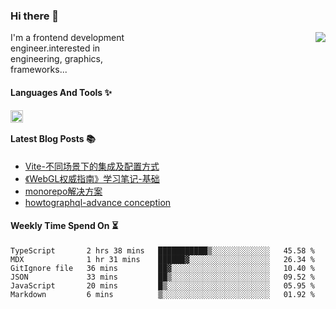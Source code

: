 <!--
**zhaohuanyuu/zhaohuanyuu** is a ✨ _special_ ✨ repository because its `README.md` (this file) appears on your GitHub profile.
-->

### Hi there 👋

<picture>
  <source media="(prefers-color-scheme: dark)" srcset="https://github-readme-stats.vercel.app/api?username=zhaohuanyuu&count_private=true&show_icons=true&theme=city_lights&hide_title=true">
  <img align="right" src="https://github-readme-stats.vercel.app/api?username=zhaohuanyuu&count_private=true&show_icons=true&hide_title=true">
</picture>

<p align="left" style="width:40%">I'm a frontend development engineer.interested in engineering, graphics, frameworks...</p>

#### Languages And Tools ✨

<img align="left" height="20" src="https://skillicons.dev/icons?i=js,ts,nodejs,react,vue,gatsby,materialui,graphql,nestjs,electron,flutter" />

</br>

#### Latest Blog Posts 📚
<!-- BLOG-POST-LIST:START -->
- [Vite-不同场景下的集成及配置方式](https://zhy.gatsbyjs.io/blog/vite-integrations)
- [《WebGL权威指南》学习笔记-基础](https://zhy.gatsbyjs.io/blog/webgl-basic)
- [monorepo解决方案](https://zhy.gatsbyjs.io/post/monorepos)
- [howtographql-advance conception](https://zhy.gatsbyjs.io/blog/graphql-advance)
<!-- BLOG-POST-LIST:END -->

#### Weekly Time Spend On ⏳
<!--START_SECTION:waka-->

```text
TypeScript       2 hrs 38 mins   ███████████▒░░░░░░░░░░░░░   45.58 %
MDX              1 hr 31 mins    ██████▓░░░░░░░░░░░░░░░░░░   26.34 %
GitIgnore file   36 mins         ██▓░░░░░░░░░░░░░░░░░░░░░░   10.40 %
JSON             33 mins         ██▒░░░░░░░░░░░░░░░░░░░░░░   09.52 %
JavaScript       20 mins         █▒░░░░░░░░░░░░░░░░░░░░░░░   05.95 %
Markdown         6 mins          ▒░░░░░░░░░░░░░░░░░░░░░░░░   01.92 %
```

<!--END_SECTION:waka-->
